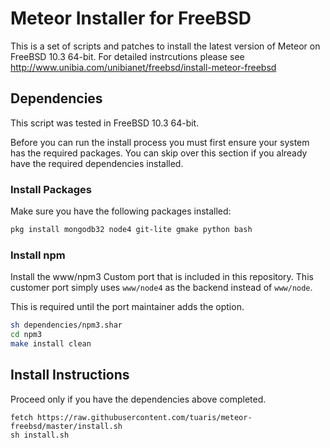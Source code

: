 # Meteor Installer for FreeBSD

This is a set of scripts and patches to install the latest version of Meteor on FreeBSD 10.3 64-bit.  For detailed instrcutions please see http://www.unibia.com/unibianet/freebsd/install-meteor-freebsd

## Dependencies

This script was tested in FreeBSD 10.3 64-bit.

Before you can run the install process you must first ensure your system has the required packages.  You can skip over this section if you already have the required dependencies installed.

### Install Packages

Make sure you have the following packages installed:

```sh
pkg install mongodb32 node4 git-lite gmake python bash
```

### Install npm

Install the www/npm3 Custom port that is included in this repository.  This customer port simply uses `www/node4` as the backend instead of `www/node`.

This is required until the port maintainer adds the option.

```sh
sh dependencies/npm3.shar
cd npm3
make install clean
```

## Install Instructions

Proceed only if you have the dependencies above completed.

```
fetch https://raw.githubusercontent.com/tuaris/meteor-freebsd/master/install.sh
sh install.sh
```
